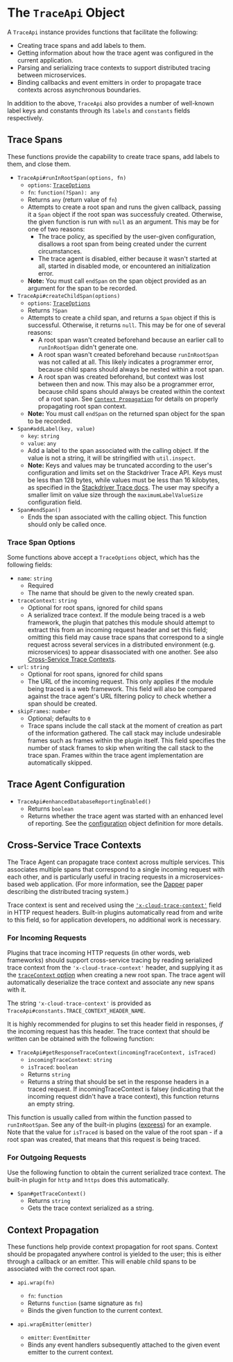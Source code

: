 # The `TraceApi` Object

A `TraceApi` instance provides functions that facilitate the following:

- Creating trace spans and add labels to them.
- Getting information about how the trace agent was configured in the current application.
- Parsing and serializing trace contexts to support distributed tracing between microservices.
- Binding callbacks and event emitters in order to propagate trace contexts across asynchronous boundaries.

In addition to the above, `TraceApi` also provides a number of well-known label keys and constants through its `labels` and `constants` fields respectively.

## Trace Spans

These functions provide the capability to create trace spans, add labels to them, and close them.

* `TraceApi#runInRootSpan(options, fn)`
  * `options`: [`TraceOptions`](#trace-span-options)
  * `fn`: `function(?Span): any`
  * Returns `any` (return value of `fn`)
  * Attempts to create a root span and runs the given callback, passing it a `Span` object if the root span was successfuly created. Otherwise, the given function is run with `null` as an argument. This may be for one of two reasons:
    * The trace policy, as specified by the user-given configuration, disallows a root span from being created under the current circumstances.
    * The trace agent is disabled, either because it wasn't started at all, started in disabled mode, or encountered an initialization error.
  * **Note:** You must call `endSpan` on the span object provided as an argument for the span to be recorded.
* `TraceApi#createChildSpan(options)`
  * `options`: [`TraceOptions`](#trace-span-options)
  * Returns `?Span`
  * Attempts to create a child span, and returns a `Span` object if this is successful. Otherwise, it returns `null`. This may be for one of several reasons:
    * A root span wasn't created beforehand because an earlier call to `runInRootSpan` didn't generate one.
    * A root span wasn't created beforehand because `runInRootSpan` was not called at all. This likely indicates a programmer error, because child spans should always be nested within a root span.
    * A root span was created beforehand, but context was lost between then and now. This may also be a programmer error, because child spans should always be created within the context of a root span. See [`Context Propagation`](#context-propagation) for details on properly propagating root span context.
  * **Note:** You must call `endSpan` on the returned span object for the span to be recorded.
* `Span#addLabel(key, value)`
  * `key`: `string`
  * `value`: `any`
  * Add a label to the span associated with the calling object. If the value is not a string, it will be stringified with `util.inspect`.
  * **Note:** Keys and values may be truncated according to the user's configuration and limits set on the Stackdriver Trace API. Keys must be less than 128 bytes, while values must be less than 16 kilobytes, as specified in the [Stackdriver Trace docs][stackdriver-trace-span]. The user may specify a smaller limit on value size through the `maximumLabelValueSize` configuration field.
* `Span#endSpan()`
  * Ends the span associated with the calling object. This function should only be called once.

### Trace Span Options

Some functions above accept a `TraceOptions` object, which has the following fields:

* `name`: `string`
  * Required
  * The name that should be given to the newly created span.
* `traceContext`: `string`
  * Optional for root spans, ignored for child spans
  * A serialized trace context. If the module being traced is a web framework, the plugin that patches this module should attempt to extract this from an incoming request header and set this field; omitting this field may cause trace spans that correspond to a single request across several services in a distributed environment (e.g. microservices) to appear disassociated with one another. See also [Cross-Service Trace Contexts](#cross-service-trace-contexts).
* `url`: `string`
  * Optional for root spans, ignored for child spans
  * The URL of the incoming request. This only applies if the module being traced is a web framework. This field will also be compared against the trace agent's URL filtering policy to check whether a span should be created.
* `skipFrames`: `number`
  * Optional; defaults to `0`
  * Trace spans include the call stack at the moment of creation as part of the information gathered. The call stack may include undesirable frames such as frames within the plugin itself. This field specifies the number of stack frames to skip when writing the call stack to the trace span. Frames within the trace agent implementation are automatically skipped.

## Trace Agent Configuration

* `TraceApi#enhancedDatabaseReportingEnabled()`
  * Returns `boolean`
  * Returns whether the trace agent was started with an enhanced level of reporting. See the [configuration][config-js] object definition for more details.

## Cross-Service Trace Contexts

The Trace Agent can propagate trace context across multiple services. This associates multiple spans that correspond to a single incoming request with each other, and is particularly useful in tracing requests in a microservices-based web application. (For more information, see the [Dapper][dapper-paper] paper describing the distributed tracing system.)

Trace context is sent and received using the [`'x-cloud-trace-context'`][stackdriver-trace-faq] field in HTTP request headers. Built-in plugins automatically read from and write to this field, so for application developers, no additional work is necessary.

### For Incoming Requests

Plugins that trace incoming HTTP requests (in other words, web frameworks) should support cross-service tracing by reading serialized trace context from the `'x-cloud-trace-context'` header, and supplying it as the [`traceContext` option](#trace-span-options) when creating a new root span. The trace agent will automatically deserialize the trace context and associate any new spans with it.

The string `'x-cloud-trace-context'` is provided as `TraceApi#constants.TRACE_CONTEXT_HEADER_NAME`.

It is highly recommended for plugins to set this header field in responses, _if_ the incoming request has this header. The trace context that should be written can be obtained with the following function:

* `TraceApi#getResponseTraceContext(incomingTraceContext, isTraced)`
  * `incomingTraceContext`: `string`
  * `isTraced`: `boolean`
  * Returns `string`
  * Returns a string that should be set in the response headers in a traced request. If incomingTraceContext is falsey (indicating that the incoming request didn't have a trace context), this function returns an empty string.

This function is usually called from within the function passed to `runInRootSpan`. See any of the built-in plugins ([express](src/plugins/plugin-express.js#L35)) for an example. Note that the value for `isTraced` is based on the value of the root span - if a root span was created, that means that this request is being traced.

### For Outgoing Requests

Use the following function to obtain the current serialized trace context. The built-in plugin for `http` and `https` does this automatically.

* `Span#getTraceContext()`
  * Returns `string`
  * Gets the trace context serialized as a string.

## Context Propagation

These functions help provide context propagation for root spans. Context should be propagated anywhere control is yielded to the user; this is either through a callback or an emitter. This will enable child spans to be associated with the correct root span.

* `api.wrap(fn)`
  * `fn`: `function`
  * Returns `function` (same signature as `fn`)
  * Binds the given function to the current context.

* `api.wrapEmitter(emitter)`
  * `emitter`: `EventEmitter`
  * Binds any event handlers subsequently attached to the given event emitter to the current context.

[config-js]: https://github.com/GoogleCloudPlatform/cloud-trace-nodejs/blob/master/config.js
[stackdriver-trace-faq]: https://cloud.google.com/trace/docs/faq
[stackdriver-trace-span]: https://cloud.google.com/trace/api/reference/rest/v1/projects.traces#TraceSpan
[dapper-paper]: https://research.google.com/pubs/pub36356.html
